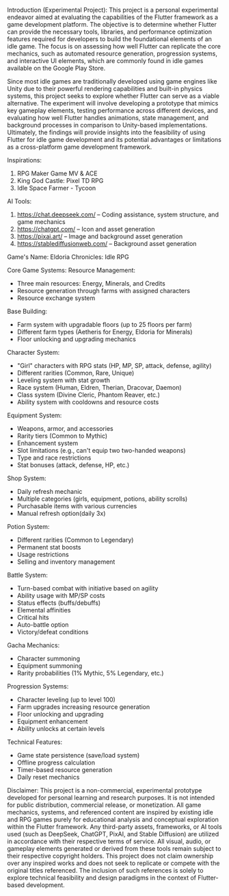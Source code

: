 Introduction (Experimental Project):
This project is a personal experimental endeavor aimed at evaluating the capabilities of the Flutter framework as a game development platform. The objective is to determine whether Flutter can provide the necessary tools, libraries, and performance optimization features required for developers to build the foundational elements of an idle game. The focus is on assessing how well Flutter can replicate the core mechanics, such as automated resource generation, progression systems, and interactive UI elements, which are commonly found in idle games available on the Google Play Store. 

Since most idle games are traditionally developed using game engines like Unity due to their powerful rendering capabilities and built-in physics systems, this project seeks to explore whether Flutter can serve as a viable alternative. The experiment will involve developing a prototype that mimics key gameplay elements, testing performance across different devices, and evaluating how well Flutter handles animations, state management, and background processes in comparison to Unity-based implementations. Ultimately, the findings will provide insights into the feasibility of using Flutter for idle game development and its potential advantages or limitations as a cross-platform game development framework.


Inspirations:
1. RPG Maker Game MV & ACE
2. King God Castle: Pixel TD RPG
3. Idle Space Farmer - Tycoon


AI Tools:
1. https://chat.deepseek.com/ – Coding assistance, system structure, and game mechanics
2. https://chatgpt.com/ – Icon and asset generation
3. https://pixai.art/ – Image and background asset generation
4. https://stablediffusionweb.com/ – Background asset generation


Game's Name: Eldoria Chronicles: Idle RPG


Core Game Systems:
Resource Management:
- Three main resources: Energy, Minerals, and Credits
- Resource generation through farms with assigned characters
- Resource exchange system

Base Building:
- Farm system with upgradable floors (up to 25 floors per farm)
- Different farm types (Aetheris for Energy, Eldoria for Minerals)
- Floor unlocking and upgrading mechanics

Character System:
- "Girl" characters with RPG stats (HP, MP, SP, attack, defense, agility)
- Different rarities (Common, Rare, Unique)
- Leveling system with stat growth
- Race system (Human, Eldren, Therian, Dracovar, Daemon)
- Class system (Divine Cleric, Phantom Reaver, etc.)
- Ability system with cooldowns and resource costs


Equipment System:
- Weapons, armor, and accessories
- Rarity tiers (Common to Mythic)
- Enhancement system
- Slot limitations (e.g., can't equip two two-handed weapons)
- Type and race restrictions
- Stat bonuses (attack, defense, HP, etc.)


Shop System:
- Daily refresh mechanic
- Multiple categories (girls, equipment, potions, ability scrolls)
- Purchasable items with various currencies
- Manual refresh option(daily 3x)


Potion System:
- Different rarities (Common to Legendary)
- Permanent stat boosts
- Usage restrictions
- Selling and inventory management


Battle System:
- Turn-based combat with initiative based on agility
- Ability usage with MP/SP costs
- Status effects (buffs/debuffs)
- Elemental affinities
- Critical hits
- Auto-battle option
- Victory/defeat conditions


Gacha Mechanics:
- Character summoning
- Equipment summoning
- Rarity probabilities (1% Mythic, 5% Legendary, etc.)


Progression Systems:
- Character leveling (up to level 100)
- Farm upgrades increasing resource generation
- Floor unlocking and upgrading
- Equipment enhancement
- Ability unlocks at certain levels


Technical Features:
- Game state persistence (save/load system)
- Offline progress calculation
- Timer-based resource generation
- Daily reset mechanics


Disclaimer:
This project is a non-commercial, experimental prototype developed for personal learning and research purposes. It is not intended for public distribution, commercial release, or monetization. All game mechanics, systems, and referenced content are inspired by existing idle and RPG games purely for educational analysis and conceptual exploration within the Flutter framework. Any third-party assets, frameworks, or AI tools used (such as DeepSeek, ChatGPT, PixAI, and Stable Diffusion) are utilized in accordance with their respective terms of service. All visual, audio, or gameplay elements generated or derived from these tools remain subject to their respective copyright holders. This project does not claim ownership over any inspired works and does not seek to replicate or compete with the original titles referenced. The inclusion of such references is solely to explore technical feasibility and design paradigms in the context of Flutter-based development.
